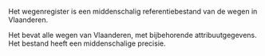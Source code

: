 Het wegenregister is een middenschalig referentiebestand van de wegen in Vlaanderen.  

Het bevat alle wegen van Vlaanderen, met bijbehorende attribuutgegevens.  
Het bestand heeft een middenschalige precisie. 
